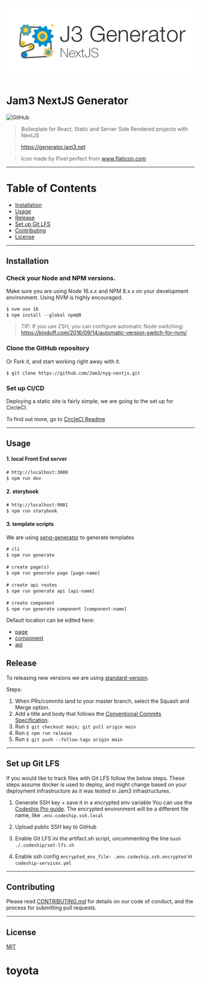 <p align="center">
  <a href="https://terminalizer.com">
    <img src="docs/logo.jpg"/>
  </a>
</p>

# Jam3 NextJS Generator

![GitHub](https://img.shields.io/github/license/jam3/nyg-nextjs)

> Boilerplate for React, Static and Server Side Rendered projects with NextJS

> https://generator.jam3.net

> Icon made by Pixel perfect from www.flaticon.com

---

# Table of Contents

- [Installation](#installation)
- [Usage](#usage)
- [Release](#release)
- [Set up Git LFS](#setupgitlfs)
- [Contributing](#contributing)
- [License](#license)

---

## Installation

### Check your Node and NPM versions.

Make sure you are using Node 16.x.x and NPM 8.x.x on your development environment. Using NVM is highly encouraged.

```properties
$ nvm use 16
$ npm install --global npm@8
```

> TIP: If you use ZSH, you can configure automatic Node switching: https://kinduff.com/2016/09/14/automatic-version-switch-for-nvm/

### Clone the GitHub repository

Or Fork it, and start working right away with it.

```properties
$ git clone https://github.com/Jam3/nyg-nextjs.git
```

### Set up CI/CD

Deploying a static site is fairly simple, we are going to the set up for CircleCI.

To find out more, go to [CircleCI Readme](https://github.com/Jam3/nextjs-boilerplate/blob/main/.circleci/CircleCI.md)

---

## Usage

#### 1. local Front End server

```properties
# http://localhost:3000
$ npm run dev
```

#### 2. storybook

```properties
# http://localhost:9001
$ npm run storybook
```

#### 3. template scripts

We are using [seng-generator](https://github.com/mediamonks/seng-generator) to generate templates

```properties
# cli
$ npm run generate

# create page(s)
$ npm run generate page [page-name]

# create api routes
$ npm run generate api [api-name]

# create component
$ npm run generate component [component-name]
```

Default location can be edited here:

- [page](scripts/templates/page/.senggenerator)
- [component](scripts/templates/component/.senggenerator)
- [api](scripts/templates/api/.senggenerator)

## Release

To releasing new versions we are using [standard-version](https://github.com/conventional-changelog/standard-version).

Steps:

1. When PRs/commits land to your master branch, select the Squash and Merge option.
2. Add a title and body that follows the [Conventional Commits Specification](https://www.conventionalcommits.org).
3. Run `$ git checkout main; git pull origin main`
4. Run `$ npm run release`
5. Run `$ git push --follow-tags origin main`

---

## Set up Git LFS

If you would like to track files with Git LFS follow the below steps. These steps assume docker is used to deploy, and might change based on your deployment infrastructure as it was tested in Jam3 infrastructures.

1. Generate SSH key + save it in a encrypted env variable
   You can use the [Codeship Pro guide](https://github.com/codeship-library/docker-utilities/tree/master/ssh-helper). The encrypted environment will be a different file name, like `.env.codeship.ssh.local`

2. Upload public SSH key to GitHub

3. Enable Git LFS ini the artifact.sh script, uncommenting the line `bash ./.codeship/set-lfs.sh`
4. Enable ssh config `encrypted_env_file: .env.codeship.ssh.encrypted` in `codeship-services.yml`

---

## Contributing

Please read [CONTRIBUTING.md](CONTRIBUTING.md) for details on our code of conduct, and the process for submitting
pull requests.

---

## License

[MIT](LICENSE)
# toyota

